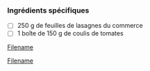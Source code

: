 
### Ingrédients spécifiques

 - [ ] 250 g de feuilles de lasagnes du commerce 
 - [ ] 1 boîte de 150 g de coulis de tomates

[Filename](../../Recettes/Ingredients/ingredients_bechamel.md ':include')

[Filename](../../Recettes/Ingredients/ingredients_bolognaise.md ':include')
